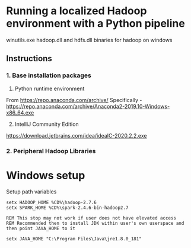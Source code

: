 # Running a localized Hadoop environment with a Python pipeline
winutils.exe hadoop.dll and hdfs.dll binaries for hadoop on windows

## Instructions

### 1. Base installation packages

1. Python runtime environment

From https://repo.anaconda.com/archive/
Specifically - https://repo.anaconda.com/archive/Anaconda2-2019.10-Windows-x86_64.exe


2. IntelliJ Community Edition

https://download.jetbrains.com/idea/ideaIC-2020.2.2.exe

### 2. Peripheral Hadoop Libraries

# Windows setup

Setup path variables
```
setx HADOOP_HOME %CD%\hadoop-2.7.6
setx SPARK_HOME %CD%\spark-2.4.6-bin-hadoop2.7

REM This stop may not work if user does not have elevated access
REM Recommended then to install JDK within user's own userspace and then point JAVA_HOME to it

setx JAVA_HOME "C:\Program Files\Java\jre1.8.0_181"
```
